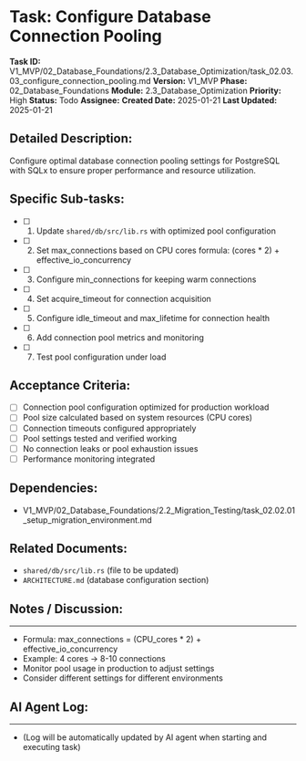 # Task: Configure Database Connection Pooling

**Task ID:** V1_MVP/02_Database_Foundations/2.3_Database_Optimization/task_02.03.03_configure_connection_pooling.md
**Version:** V1_MVP
**Phase:** 02_Database_Foundations
**Module:** 2.3_Database_Optimization
**Priority:** High
**Status:** Todo
**Assignee:**
**Created Date:** 2025-01-21
**Last Updated:** 2025-01-21

## Detailed Description:
Configure optimal database connection pooling settings for PostgreSQL with SQLx to ensure proper performance and resource utilization.

## Specific Sub-tasks:
- [ ] 1. Update `shared/db/src/lib.rs` with optimized pool configuration
- [ ] 2. Set max_connections based on CPU cores formula: (cores * 2) + effective_io_concurrency
- [ ] 3. Configure min_connections for keeping warm connections
- [ ] 4. Set acquire_timeout for connection acquisition
- [ ] 5. Configure idle_timeout and max_lifetime for connection health
- [ ] 6. Add connection pool metrics and monitoring
- [ ] 7. Test pool configuration under load

## Acceptance Criteria:
- [ ] Connection pool configuration optimized for production workload
- [ ] Pool size calculated based on system resources (CPU cores)
- [ ] Connection timeouts configured appropriately
- [ ] Pool settings tested and verified working
- [ ] No connection leaks or pool exhaustion issues
- [ ] Performance monitoring integrated

## Dependencies:
- V1_MVP/02_Database_Foundations/2.2_Migration_Testing/task_02.02.01_setup_migration_environment.md

## Related Documents:
- `shared/db/src/lib.rs` (file to be updated)
- `ARCHITECTURE.md` (database configuration section)

## Notes / Discussion:
---
* Formula: max_connections = (CPU_cores * 2) + effective_io_concurrency
* Example: 4 cores → 8-10 connections
* Monitor pool usage in production to adjust settings
* Consider different settings for different environments

## AI Agent Log:
---
* (Log will be automatically updated by AI agent when starting and executing task)
